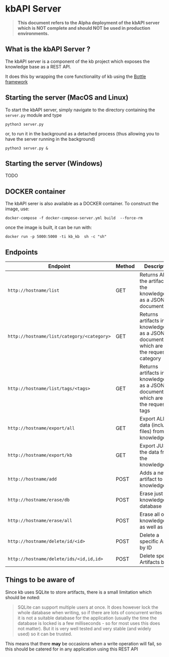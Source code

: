 # kbAPI Server


> **This   document refers to the Alpha  deployment
of the kbAPI  server which  is NOT complete and
should  NOT be used in production environments.**

## What is the kbAPI Server ?

The kbAPI server is a component of the kb project which exposes the knowledge base as a REST API.

It does this by wrapping the core functionality of kb using the [Bottle framework](http://bottlepy.org)

## Starting the server (MacOS and Linux)

To start the kbAPI server, simply navigate to the directory containing the `server.py` module and type

`python3 server.py`

or, to run it in the background as a detached process (thus allowing you to have the server running in the background)

`python3 server.py &`

## Starting the server (Windows)

TODO

## DOCKER container

The kbAPI serer is also available as a DOCKER container. To construct the image, use:

`docker-compose -f docker-compose-server.yml build  --force-rm`

once the image is built, it can be run with:

`docker run -p 5000:5000 -ti kb_kb  sh -c "sh"`



## Endpoints

| Endpoint | Method | Description|
|----------|-|------------|
| `http://hostname/list` | GET | Returns ALL of the artifacts in the knowledgebase as a JSON document|
| `http://hostname/list/category/<category>`| GET | Returns artifacts in the knowledgebase as a JSON document which are of the requested category|
| `http://hostname/list/tags/<tags>`| GET | Returns artifacts in the knowledgebase as a JSON document which are of the requested tags|
| `http://hostname/export/all`| GET | Export ALL the data (including files) from the knowledgebase|
| `http://hostname/export/kb`| GET | Export JUST the data from the knowledgebase|
| `http://hostname/add`| POST | Adds a new artifact to the knowledgebase|
| `http://hostname/erase/db`| POST | Erase just the knowledgebase database|
| `http://hostname/erase/all`| POST | Erase all of the knowledgebase as well as files|
| `http://hostname/delete/id/<id>`| POST | Delete a specific Artifact by ID|
| `http://hostname/delete/ids/<id,id,id>`| POST | Delete specific Artifacts by ID|

## Things to be aware of

Since kb uses SQLite to store artifacts, there is a small limitation which should
be noted:

> SQLite can support multiple users at once. It does however lock the whole database
when writing, so if there are lots of concurrent writes it is not a suitable
database for the application (usually the time the database is locked is a few
milliseconds - so for most uses this does not matter). But it is very well tested
and very stable (and widely used) so it can be trusted.

This means that there **may** be occasions when a write operation will fail,
so this should be catered for in any application using this REST API
